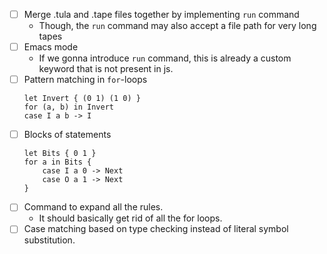 - [ ] Merge .tula and .tape files together by implementing `run` command
  - Though, the `run` command may also accept a file path for very
    long tapes
- [ ] Emacs mode
  - If we gonna introduce `run` command, this is already a custom
    keyword that is not present in js.
- [ ] Pattern matching in `for`-loops
  ```tula
  let Invert { (0 1) (1 0) }
  for (a, b) in Invert
  case I a b -> I
  ```
- [ ] Blocks of statements
  ```tula
  let Bits { 0 1 }
  for a in Bits {
      case I a 0 -> Next
      case O a 1 -> Next
  }
  ```
- [ ] Command to expand all the rules.
  - It should basically get rid of all the for loops.
- [ ] Case matching based on type checking instead of literal symbol
      substitution.
